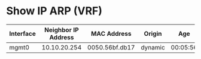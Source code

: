 
# Show IP ARP (VRF)
| Interface | Neighbor IP Address | MAC Address | Origin | Age |
| --------- | ------------------- | ----------- | ------ | --- |
| mgmt0 | 10.10.20.254 | 0050.56bf.db17 | dynamic | 00:05:56 |